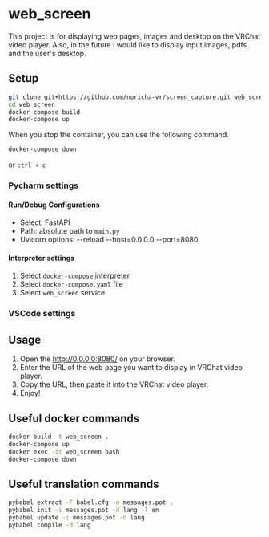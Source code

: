 # web_screen

This project is for displaying web pages, images and desktop on the VRChat video player.
Also, in the future I would like to display input images, pdfs and the user's desktop.

## Setup

```bash
git clone git+https://github.com/noricha-vr/screen_capture.git web_screen
cd web_screen
docker compose build
docker-compose up
```

When you stop the container, you can use the following command.

```bash
docker-compose down
```

or `ctrl + c`

### Pycharm settings

#### Run/Debug Configurations

- Select: FastAPI
- Path: absolute path to `main.py`
- Uvicorn options: --reload --host=0.0.0.0 --port=8080

#### Interpreter settings

1. Select `docker-compose` interpreter
2. Select `docker-compose.yaml` file
3. Select `web_screen` service

### VSCode settings

## Usage

1. Open the http://0.0.0.0:8080/ on your browser.
2. Enter the URL of the web page you want to display in VRChat video player.
3. Copy the URL, then paste it into the VRChat video player.
4. Enjoy!

## Useful docker commands

```bash
docker build -t web_screen .
docker-compose up
docker exec -it web_screen bash
docker-compose down
```

## Useful translation commands

```bash
pybabel extract -F babel.cfg -o messages.pot .
pybabel init -i messages.pot -d lang -l en
pybabel update -i messages.pot -d lang
pybabel compile -d lang
```